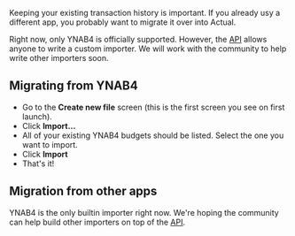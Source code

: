 Keeping your existing transaction history is important. If you already usy a different app, you probably want to migrate it over into Actual.

Right now, only YNAB4 is officially supported. However, the [API](/docs/developers/API/) allows anyone to write a custom importer. We will work with the community to help write other importers soon.

## Migrating from YNAB4

* Go to the **Create new file** screen (this is the first screen you see on first launch).
* Click **Import…**
* All of your existing YNAB4 budgets should be listed. Select the one you want to import.
* Click **Import**
* That's it!

## Migration from other apps

YNAB4 is the only builtin importer right now. We're hoping the community can help build other importers on top of the [API](/docs/developers/API/).